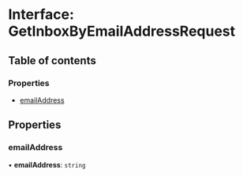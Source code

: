 # Interface: GetInboxByEmailAddressRequest

## Table of contents

### Properties

- [emailAddress](GetInboxByEmailAddressRequest.md#emailaddress)

## Properties

### emailAddress

• **emailAddress**: `string`
